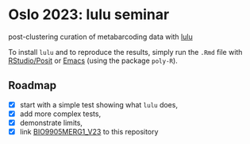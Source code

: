 # Oslo 2023: lulu seminar

post-clustering curation of metabarcoding data with [lulu](https://github.com/tobiasgf/lulu)

To install `lulu` and to reproduce the results, simply run the `.Rmd`
file with [RStudio/Posit](https://posit.co/) or
[Emacs](https://www.gnu.org/software/emacs/) (using the package
`poly-R`).

## Roadmap

- [x] start with a simple test showing what `lulu` does,
- [x] add more complex tests,
- [x] demonstrate limits,
- [x] link [BIO9905MERG1_V23](https://github.com/krabberod/BIO9905MERG1_V23) to this repository

